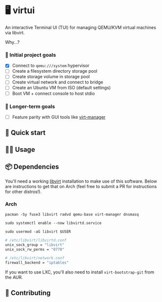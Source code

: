 # 🖥️ virtui

An interactive Terminal UI (TUI) for managing QEMU/KVM virtual machines via libvirt.

Why...?

### 🎯 Initial project goals

- [x] Connect to `qemu:///system` hypervisor
- [ ] Create a filesystem directory storage pool
- [ ] Create storage volume in storage pool
- [ ] Create virtual network and connect to bridge
- [ ] Create an Ubuntu VM from ISO (default settings)
- [ ] Boot VM + connect console to host stdio

### 👑 Longer-term goals

- [ ] Feature parity with GUI tools like <a href="https://virt-manager.org/" target="_blank">virt-manager</a>


## 🚀 Quick start


## 👩‍💻 Usage


## 📦️ Dependencies

You'll need a working [libvirt](https://libvirt.org/) installation to make use of this software. Below are instructions to get that on Arch (feel free to submit a PR for instructions for other distros!).

### Arch

```
pacman -Sy fuse3 libvirt radvd qemu-base virt-manager dnsmasq
```

```
sudo systemctl enable --now libvirtd.service
```

```
sudo usermod -aG libvirt $USER
```

```sh
# /etc/libvirt/libvirtd.conf
unix_sock_group = "libvirt"
unix_sock_rw_perms = "0770"
```

```sh
# /etc/libvirt/network.conf
firewall_backend = "iptables"
```

If you want to use LXC, you'll also need to install `virt-bootstrap-git` from the AUR.



## 🤝 Contributing

